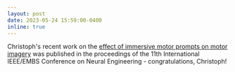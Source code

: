 ```yaml
---
layout: post
date: 2023-05-24 15:59:00-0400
inline: true
---
```


Christoph's recent work on the <a href="https://ieeexplore.ieee.org/document/10123823">effect of immersive motor prompts on motor imagery</a> was published in the proceedings of the 11th International IEEE/EMBS Conference on Neural Engineering - congratulations, Christoph!